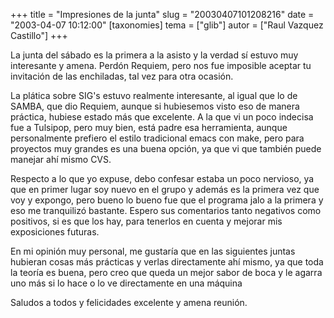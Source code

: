 +++
title = "Impresiones de la junta"
slug = "20030407101208216"
date = "2003-04-07 10:12:00"
[taxonomies]
tema = ["glib"]
autor = ["Raul Vazquez Castillo"]
+++

La junta del sábado es la primera a la asisto y la verdad sí estuvo muy
interesante y amena. Perdón Requiem, pero nos fue imposible aceptar tu
invitación de las enchiladas, tal vez para otra ocasión.

<!-- more -->
La plática sobre SIG's estuvo realmente interesante, al igual que lo de
SAMBA, que dio Requiem, aunque si hubiesemos visto eso de manera
práctica, hubiese estado más que excelente. A la que vi un poco indecisa
fue a Tulsipop, pero muy bien, está padre esa herramienta, aunque
personalmente prefiero el estilo tradicional emacs con make, pero para
proyectos muy grandes es una buena opción, ya que vi que también puede
manejar ahí mismo CVS.

Respecto a lo que yo expuse, debo confesar estaba un poco nervioso, ya
que en primer lugar soy nuevo en el grupo y además es la primera vez que
voy y expongo, pero bueno lo bueno fue que el programa jalo a la primera
y eso me tranquilizó bastante. Espero sus comentarios tanto negativos
como positivos, si es que los hay, para tenerlos en cuenta y mejorar mis
exposiciones futuras.

En mi opinión muy personal, me gustaría que en las siguientes juntas
hubieran cosas más prácticas y verlas directamente ahí mismo, ya que
toda la teoría es buena, pero creo que queda un mejor sabor de boca y le
agarra uno más si lo hace o lo ve directamente en una máquina

Saludos a todos y felicidades excelente y amena reunión.

